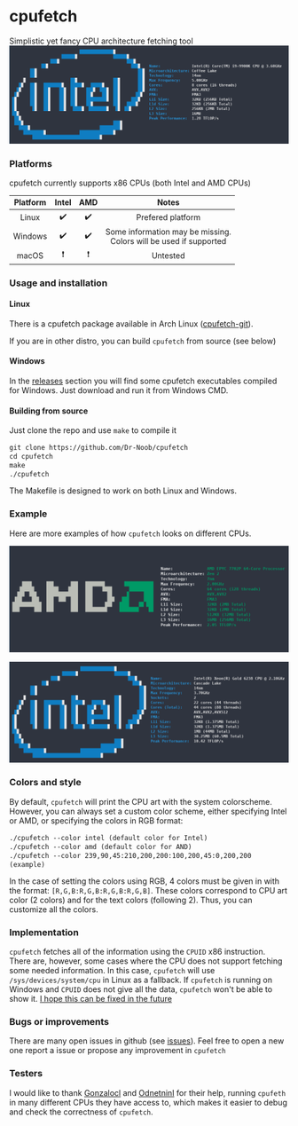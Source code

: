 # cpufetch

Simplistic yet fancy CPU architecture fetching tool
![cpu1](i9.png)

### Platforms
cpufetch currently supports x86 CPUs (both Intel and AMD CPUs)

| Platform  | Intel                     | AMD                      | Notes             |
|:---------:|:-------------------------:|:------------------------:|:-----------------:|
| Linux     | :heavy_check_mark:        | :heavy_check_mark:       | Prefered platform |
| Windows   | :heavy_check_mark:        | :heavy_check_mark:       | Some information may be missing. <br> Colors will be used if supported |
| macOS     | :heavy_exclamation_mark:  | :heavy_exclamation_mark: | Untested |


### Usage and installation
#### Linux
There is a cpufetch package available in Arch Linux ([cpufetch-git](https://aur.archlinux.org/packages/cpufetch-git)).

If you are in other distro, you can build `cpufetch` from source (see below)

#### Windows
In the [releases](https://github.com/Dr-Noob/cpufetch/releases) section you will find some cpufetch executables compiled for Windows. Just download and run it from Windows CMD.

#### Building from source
Just clone the repo and use `make` to compile it

```
git clone https://github.com/Dr-Noob/cpufetch
cd cpufetch
make
./cpufetch
```

The Makefile is designed to work on both Linux and Windows.

### Example

Here are more examples of how `cpufetch` looks on different CPUs.

![cpu2](epyc.png)

![cpu3](cascade_lake.png)

### Colors and style
By default, `cpufetch` will print the CPU art with the system colorscheme. However, you can always set a custom color scheme, either
specifying Intel or AMD, or specifying the colors in RGB format:

```
./cpufetch --color intel (default color for Intel)
./cpufetch --color amd (default color for AND)
./cpufetch --color 239,90,45:210,200,200:100,200,45:0,200,200 (example)
```

In the case of setting the colors using RGB, 4 colors must be given in with the format: ``[R,G,B:R,G,B:R,G,B:R,G,B]``. These colors correspond to CPU art color (2 colors) and for the text colors (following 2). Thus, you can customize all the colors.

### Implementation

`cpufetch` fetches all of the information using the `CPUID` x86 instruction. There are, however, some cases where the CPU does not support fetching some needed information. In this case, `cpufetch` will use `/sys/devices/system/cpu` in Linux as a fallback. If `cpufetch` is running on Windows and `CPUID` does not give all the data, `cpufetch` won't be able to show it. [I hope this can be fixed in the future](https://github.com/Dr-Noob/cpufetch/issues/30)

### Bugs or improvements
There are many open issues in github (see [issues](https://github.com/Dr-Noob/cpufetch/issues)). Feel free to open a new one report a issue or propose any improvement in `cpufetch`

### Testers
I would like to thank [Gonzalocl](https://github.com/Gonzalocl) and [OdnetninI](https://github.com/OdnetninI) for their help, running `cpufeth` in many different CPUs they have access to, which makes it easier to debug and check the correctness of `cpufetch`.
